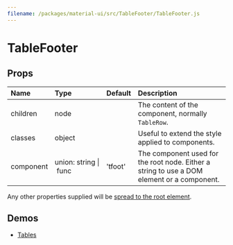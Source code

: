 ```yaml
---
filename: /packages/material-ui/src/TableFooter/TableFooter.js
---
```


<!--- This documentation is automatically generated, do not try to edit it. -->

# TableFooter



## Props

| Name | Type | Default | Description |
|:-----|:-----|:--------|:------------|
| <span class="prop-name">children</span> | <span class="prop-type">node |  | The content of the component, normally `TableRow`. |
| <span class="prop-name">classes</span> | <span class="prop-type">object |  | Useful to extend the style applied to components. |
| <span class="prop-name">component</span> | <span class="prop-type">union:&nbsp;string&nbsp;&#124;<br>&nbsp;func<br> | <span class="prop-default">'tfoot'</span> | The component used for the root node. Either a string to use a DOM element or a component. |

Any other properties supplied will be [spread to the root element](/guides/api#spread).

## Demos

- [Tables](/demos/tables)

